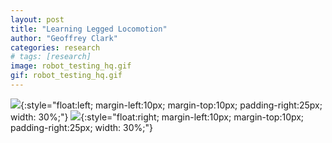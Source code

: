 ```yaml
---
layout: post
title: "Learning Legged Locomotion"
author: "Geoffrey Clark"
categories: research
# tags: [research]
image: robot_testing_hq.gif
gif: robot_testing_hq.gif
---
```


![](assets/img/robot_training_hq.gif){:style="float:left; margin-left:10px; margin-top:10px; padding-right:25px; width: 30%;"} 
![](assets/img/robot_testing_hq.gif){:style="float:right; margin-left:10px; margin-top:10px; padding-right:25px; width: 30%;"}



